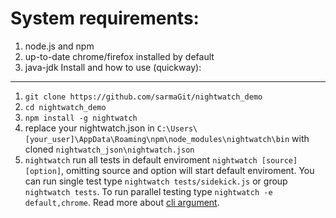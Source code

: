 System requirements:
========================
1. node.js and npm
2. up-to-date chrome/firefox installed by default
3. java-jdk
Install and how to use (quickway):
---------------
1. ```git clone https://github.com/sarmaGit/nightwatch_demo```
2. ```cd nightwatch_demo```
3. ```npm install -g nightwatch```
4. replace your nightwatch.json in ```C:\Users\[your_user]\AppData\Roaming\npm\node_modules\nightwatch\bin``` with cloned ```nightwatch_json\nightwatch.json```
5. ```nightwatch``` run all tests in default enviroment
```nightwatch [source] [option]```, omitting source and option will start default enviroment. 
You can run single test type ```nightwatch tests/sidekick.js``` or group ```nightwatch tests```.
To run parallel testing type ```nightwatch -e default,chrome```.
Read more about [cli argument](http://nightwatchjs.org/guide#running-tests).

